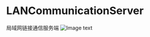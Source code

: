 # LANCommunicationServer
局域网链接通信服务端
![Image text](https://github.com/jinshakx1/LANCommunicationServer/blob/master/device-2019-01-08-163354.png)

